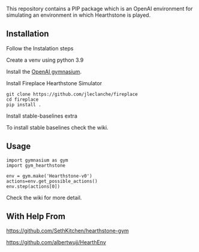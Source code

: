 This repository contains a PIP package which is an OpenAI environment for
simulating an environment in which Hearthstone is played.

## Installation

Follow the Instalation steps

Create a venv using python 3.9

Install the [OpenAI gymnasium](https://github.com/Farama-Foundation/Gymnasium).

Install Fireplace Hearthstone Simulator

```
git clone https://github.com/jleclanche/fireplace
cd fireplace
pip install .
```

Install stable-baselines extra

To install stable baselines check the wiki.

## Usage

```
import gymnasium as gym
import gym_hearthstone

env = gym.make('Hearthstone-v0')
actions=env.get_possible_actions()
env.step(actions[0])
```

Check the wiki for more detail.

## With Help From 

https://github.com/SethKitchen/hearthstone-gym

https://github.com/albertwujj/HearthEnv
